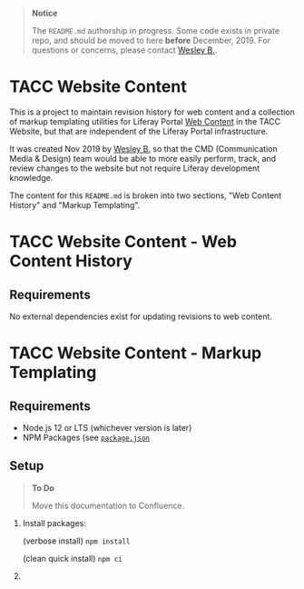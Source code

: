 > **Notice**
>
> The `README.md` authorship in progress. Some code exists in private repo, and should be moved to here **before** December, 2019. For questions or concerns, please contact [Wesley B.][user-wb].

# TACC Website Content

This is a project to maintain revision history for web content and a collection of markup templating utilities for Liferay Portal [Web Content][lr-web-content] in the TACC Website, but that are independent of the Liferay Portal infrastructure.

It was created Nov 2019 by [Wesley B.][user-wb] so that the CMD (Communication Media & Design) team would be able to more easily perform, track, and review changes to the website but not require Liferay development knowledge.

The content for this `README.md` is broken into two sections, "Web Content History" and "Markup Templating".

# TACC Website Content - Web Content History

## Requirements

No external dependencies exist for updating revisions to web content.

# TACC Website Content - Markup Templating

## Requirements

- Node.js 12 or LTS (whichever version is later)
- NPM Packages (see [`package.json`](./package.json)

## Setup

> **To Do**
>
> Move this documentation to Confluence.

1. Install packages:

    (verbose install)
    ```npm install```

    (clean quick install)
    ```npm ci``` 

2. 


[lr-web-content]: https://portal.liferay.dev/docs/6-1/user/-/knowledge_base/u/web-content-management "Liferay Portal: Web Content Management"

[user-wb]: mailto:wesleyb@tacc.utexas.edu "Wesley B. of Communications, Media & Design"